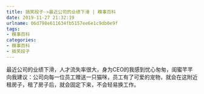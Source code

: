 ```yaml
---
title: 搞笑段子->最近公司的业绩下滑 | 糗事百科
date: 2019-11-27 21:32:19
urlname: 06d798e611634fb5157ee6e1c9db0e9f
tags: 
- 糗事百科
categories:
- 糗事百科
- 搞笑段子
---
```

最近公司的业绩下滑，人才流失率很大，身为CEO的我感到忧心匆匆，闺蜜芊芊向我建议：公司向每一位员工赠送一只猫咪，员工有了可爱的宠物，就会在这附近租房子，租了房子后，就会固定下来，不会轻易换工作。


